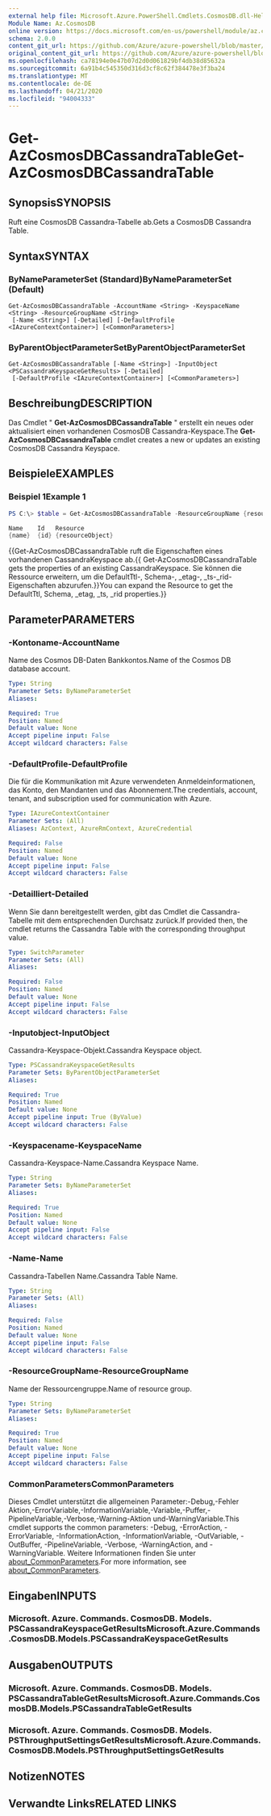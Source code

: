 ```yaml
---
external help file: Microsoft.Azure.PowerShell.Cmdlets.CosmosDB.dll-Help.xml
Module Name: Az.CosmosDB
online version: https://docs.microsoft.com/en-us/powershell/module/az.cosmosdb/get-azcosmosdbcassandratable
schema: 2.0.0
content_git_url: https://github.com/Azure/azure-powershell/blob/master/src/CosmosDB/CosmosDB/help/Get-AzCosmosDBCassandraTable.md
original_content_git_url: https://github.com/Azure/azure-powershell/blob/master/src/CosmosDB/CosmosDB/help/Get-AzCosmosDBCassandraTable.md
ms.openlocfilehash: ca78194e0e47b07d2d0d061829bf4db38d85632a
ms.sourcegitcommit: 6a91b4c545350d316d3cf8c62f384478e3f3ba24
ms.translationtype: MT
ms.contentlocale: de-DE
ms.lasthandoff: 04/21/2020
ms.locfileid: "94004333"
---
```

# <span data-ttu-id="428c2-101">Get-AzCosmosDBCassandraTable</span><span class="sxs-lookup"><span data-stu-id="428c2-101">Get-AzCosmosDBCassandraTable</span></span>

## <span data-ttu-id="428c2-102">Synopsis</span><span class="sxs-lookup"><span data-stu-id="428c2-102">SYNOPSIS</span></span>
<span data-ttu-id="428c2-103">Ruft eine CosmosDB Cassandra-Tabelle ab.</span><span class="sxs-lookup"><span data-stu-id="428c2-103">Gets a CosmosDB Cassandra Table.</span></span>

## <span data-ttu-id="428c2-104">Syntax</span><span class="sxs-lookup"><span data-stu-id="428c2-104">SYNTAX</span></span>

### <span data-ttu-id="428c2-105">ByNameParameterSet (Standard)</span><span class="sxs-lookup"><span data-stu-id="428c2-105">ByNameParameterSet (Default)</span></span>
```
Get-AzCosmosDBCassandraTable -AccountName <String> -KeyspaceName <String> -ResourceGroupName <String>
 [-Name <String>] [-Detailed] [-DefaultProfile <IAzureContextContainer>] [<CommonParameters>]
```

### <span data-ttu-id="428c2-106">ByParentObjectParameterSet</span><span class="sxs-lookup"><span data-stu-id="428c2-106">ByParentObjectParameterSet</span></span>
```
Get-AzCosmosDBCassandraTable [-Name <String>] -InputObject <PSCassandraKeyspaceGetResults> [-Detailed]
 [-DefaultProfile <IAzureContextContainer>] [<CommonParameters>]
```

## <span data-ttu-id="428c2-107">Beschreibung</span><span class="sxs-lookup"><span data-stu-id="428c2-107">DESCRIPTION</span></span>
<span data-ttu-id="428c2-108">Das Cmdlet " **Get-AzCosmosDBCassandraTable** " erstellt ein neues oder aktualisiert einen vorhandenen CosmosDB Cassandra-Keyspace.</span><span class="sxs-lookup"><span data-stu-id="428c2-108">The **Get-AzCosmosDBCassandraTable** cmdlet creates a new or updates an existing CosmosDB Cassandra Keyspace.</span></span>

## <span data-ttu-id="428c2-109">Beispiele</span><span class="sxs-lookup"><span data-stu-id="428c2-109">EXAMPLES</span></span>

### <span data-ttu-id="428c2-110">Beispiel 1</span><span class="sxs-lookup"><span data-stu-id="428c2-110">Example 1</span></span>
```powershell
PS C:\> $table = Get-AzCosmosDBCassandraTable -ResourceGroupName {resourceGroupName} -AccountName {accountName} -Keyspace {keyspaceName} -Name {name}

Name    Id   Resource
{name}  {id} {resourceObject}
```

<span data-ttu-id="428c2-111">{{Get-AzCosmosDBCassandraTable ruft die Eigenschaften eines vorhandenen CassandraKeyspace ab.</span><span class="sxs-lookup"><span data-stu-id="428c2-111">{{ Get-AzCosmosDBCassandraTable gets the properties of an existing CassandraKeyspace.</span></span> <span data-ttu-id="428c2-112">Sie können die Ressource erweitern, um die DefaultTtl-, Schema-, _etag-, _ts-_rid-Eigenschaften abzurufen.}}</span><span class="sxs-lookup"><span data-stu-id="428c2-112">You can expand the Resource to get the DefaultTtl, Schema, _etag, _ts, _rid properties.}}</span></span>

## <span data-ttu-id="428c2-113">Parameter</span><span class="sxs-lookup"><span data-stu-id="428c2-113">PARAMETERS</span></span>

### <span data-ttu-id="428c2-114">-Kontoname</span><span class="sxs-lookup"><span data-stu-id="428c2-114">-AccountName</span></span>
<span data-ttu-id="428c2-115">Name des Cosmos DB-Daten Bankkontos.</span><span class="sxs-lookup"><span data-stu-id="428c2-115">Name of the Cosmos DB database account.</span></span>

```yaml
Type: String
Parameter Sets: ByNameParameterSet
Aliases:

Required: True
Position: Named
Default value: None
Accept pipeline input: False
Accept wildcard characters: False
```

### <span data-ttu-id="428c2-116">-DefaultProfile</span><span class="sxs-lookup"><span data-stu-id="428c2-116">-DefaultProfile</span></span>
<span data-ttu-id="428c2-117">Die für die Kommunikation mit Azure verwendeten Anmeldeinformationen, das Konto, den Mandanten und das Abonnement.</span><span class="sxs-lookup"><span data-stu-id="428c2-117">The credentials, account, tenant, and subscription used for communication with Azure.</span></span>

```yaml
Type: IAzureContextContainer
Parameter Sets: (All)
Aliases: AzContext, AzureRmContext, AzureCredential

Required: False
Position: Named
Default value: None
Accept pipeline input: False
Accept wildcard characters: False
```

### <span data-ttu-id="428c2-118">-Detailliert</span><span class="sxs-lookup"><span data-stu-id="428c2-118">-Detailed</span></span>
<span data-ttu-id="428c2-119">Wenn Sie dann bereitgestellt werden, gibt das Cmdlet die Cassandra-Tabelle mit dem entsprechenden Durchsatz zurück.</span><span class="sxs-lookup"><span data-stu-id="428c2-119">If provided then, the cmdlet returns the Cassandra Table with the corresponding throughput value.</span></span>

```yaml
Type: SwitchParameter
Parameter Sets: (All)
Aliases:

Required: False
Position: Named
Default value: None
Accept pipeline input: False
Accept wildcard characters: False
```

### <span data-ttu-id="428c2-120">-Inputobject</span><span class="sxs-lookup"><span data-stu-id="428c2-120">-InputObject</span></span>
<span data-ttu-id="428c2-121">Cassandra-Keyspace-Objekt.</span><span class="sxs-lookup"><span data-stu-id="428c2-121">Cassandra Keyspace object.</span></span>

```yaml
Type: PSCassandraKeyspaceGetResults
Parameter Sets: ByParentObjectParameterSet
Aliases:

Required: True
Position: Named
Default value: None
Accept pipeline input: True (ByValue)
Accept wildcard characters: False
```

### <span data-ttu-id="428c2-122">-Keyspacename</span><span class="sxs-lookup"><span data-stu-id="428c2-122">-KeyspaceName</span></span>
<span data-ttu-id="428c2-123">Cassandra-Keyspace-Name.</span><span class="sxs-lookup"><span data-stu-id="428c2-123">Cassandra Keyspace Name.</span></span>

```yaml
Type: String
Parameter Sets: ByNameParameterSet
Aliases:

Required: True
Position: Named
Default value: None
Accept pipeline input: False
Accept wildcard characters: False
```

### <span data-ttu-id="428c2-124">-Name</span><span class="sxs-lookup"><span data-stu-id="428c2-124">-Name</span></span>
<span data-ttu-id="428c2-125">Cassandra-Tabellen Name.</span><span class="sxs-lookup"><span data-stu-id="428c2-125">Cassandra Table Name.</span></span>

```yaml
Type: String
Parameter Sets: (All)
Aliases:

Required: False
Position: Named
Default value: None
Accept pipeline input: False
Accept wildcard characters: False
```

### <span data-ttu-id="428c2-126">-ResourceGroupName</span><span class="sxs-lookup"><span data-stu-id="428c2-126">-ResourceGroupName</span></span>
<span data-ttu-id="428c2-127">Name der Ressourcengruppe.</span><span class="sxs-lookup"><span data-stu-id="428c2-127">Name of resource group.</span></span>

```yaml
Type: String
Parameter Sets: ByNameParameterSet
Aliases:

Required: True
Position: Named
Default value: None
Accept pipeline input: False
Accept wildcard characters: False
```

### <span data-ttu-id="428c2-128">CommonParameters</span><span class="sxs-lookup"><span data-stu-id="428c2-128">CommonParameters</span></span>
<span data-ttu-id="428c2-129">Dieses Cmdlet unterstützt die allgemeinen Parameter:-Debug,-Fehler Aktion,-ErrorVariable,-InformationVariable,-Variable,-Puffer,-PipelineVariable,-Verbose,-Warning-Aktion und-WarningVariable.</span><span class="sxs-lookup"><span data-stu-id="428c2-129">This cmdlet supports the common parameters: -Debug, -ErrorAction, -ErrorVariable, -InformationAction, -InformationVariable, -OutVariable, -OutBuffer, -PipelineVariable, -Verbose, -WarningAction, and -WarningVariable.</span></span> <span data-ttu-id="428c2-130">Weitere Informationen finden Sie unter [about_CommonParameters](http://go.microsoft.com/fwlink/?LinkID=113216).</span><span class="sxs-lookup"><span data-stu-id="428c2-130">For more information, see [about_CommonParameters](http://go.microsoft.com/fwlink/?LinkID=113216).</span></span>

## <span data-ttu-id="428c2-131">Eingaben</span><span class="sxs-lookup"><span data-stu-id="428c2-131">INPUTS</span></span>

### <span data-ttu-id="428c2-132">Microsoft. Azure. Commands. CosmosDB. Models. PSCassandraKeyspaceGetResults</span><span class="sxs-lookup"><span data-stu-id="428c2-132">Microsoft.Azure.Commands.CosmosDB.Models.PSCassandraKeyspaceGetResults</span></span>

## <span data-ttu-id="428c2-133">Ausgaben</span><span class="sxs-lookup"><span data-stu-id="428c2-133">OUTPUTS</span></span>

### <span data-ttu-id="428c2-134">Microsoft. Azure. Commands. CosmosDB. Models. PSCassandraTableGetResults</span><span class="sxs-lookup"><span data-stu-id="428c2-134">Microsoft.Azure.Commands.CosmosDB.Models.PSCassandraTableGetResults</span></span>

### <span data-ttu-id="428c2-135">Microsoft. Azure. Commands. CosmosDB. Models. PSThroughputSettingsGetResults</span><span class="sxs-lookup"><span data-stu-id="428c2-135">Microsoft.Azure.Commands.CosmosDB.Models.PSThroughputSettingsGetResults</span></span>

## <span data-ttu-id="428c2-136">Notizen</span><span class="sxs-lookup"><span data-stu-id="428c2-136">NOTES</span></span>

## <span data-ttu-id="428c2-137">Verwandte Links</span><span class="sxs-lookup"><span data-stu-id="428c2-137">RELATED LINKS</span></span>
